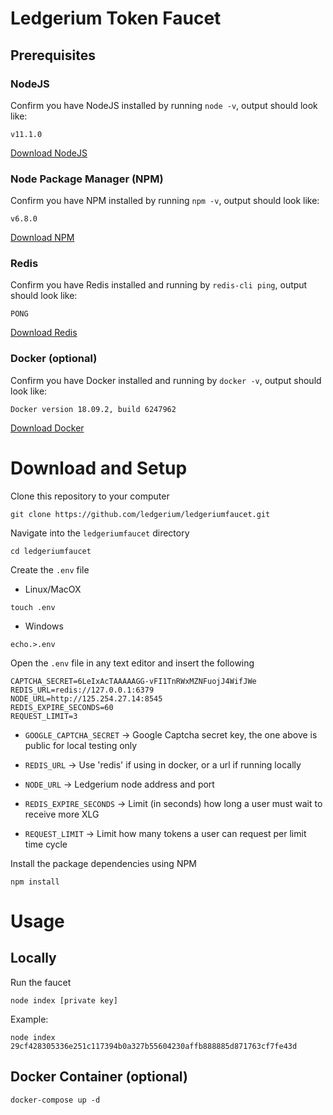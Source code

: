 # Ledgerium Token Faucet

## Prerequisites
### NodeJS
Confirm you have NodeJS installed by running `node -v`, output should look like:

```
v11.1.0
```

[Download NodeJS](https://nodejs.org/en/)

### Node Package Manager (NPM)
Confirm you have NPM installed by running `npm -v`, output should look like:

```
v6.8.0
```

[Download NPM](https://www.npmjs.com/get-npm)

### Redis
Confirm you have Redis installed and running by `redis-cli ping`, output should look like:

```
PONG
```

[Download Redis](https://redis.io/download)

### Docker (optional)
Confirm you have Docker installed and running by `docker -v`, output should look like:

```
Docker version 18.09.2, build 6247962
```

[Download Docker](https://www.docker.com/get-started)


# Download and Setup
Clone this repository to your computer
```
git clone https://github.com/ledgerium/ledgeriumfaucet.git
```

Navigate into the `ledgeriumfaucet` directory
```
cd ledgeriumfaucet
```

Create the `.env` file

* Linux/MacOX
```
touch .env
```
* Windows
```
echo.>.env
```
Open the `.env` file in any text editor and insert the following
```
CAPTCHA_SECRET=6LeIxAcTAAAAAGG-vFI1TnRWxMZNFuojJ4WifJWe
REDIS_URL=redis://127.0.0.1:6379
NODE_URL=http://125.254.27.14:8545
REDIS_EXPIRE_SECONDS=60
REQUEST_LIMIT=3
```


* `GOOGLE_CAPTCHA_SECRET` -> Google Captcha secret key, the one above is public for local testing only

* `REDIS_URL` -> Use 'redis' if using in docker, or a url if running locally

* `NODE_URL` -> Ledgerium node address and port

* `REDIS_EXPIRE_SECONDS` -> Limit (in seconds) how long a user must wait to receive more XLG

* `REQUEST_LIMIT` -> Limit how many tokens a user can request per limit time cycle



Install the package dependencies using NPM
```
npm install
```

# Usage

## Locally

Run the faucet
```
node index [private key]
```
Example:
```
node index 29cf428305336e251c117394b0a327b55604230affb888885d871763cf7fe43d
```

## Docker Container (optional)

```
docker-compose up -d
```
